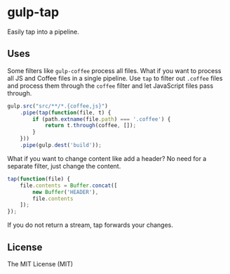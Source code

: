 # gulp-tap

Easily tap into a pipeline.

## Uses

Some filters like `gulp-coffee` process all files. What if you want to process
all JS and Coffee files in a single pipeline. Use `tap` to filter out `.coffee`
files and process them through the `coffee` filter and let JavaScript files
pass through.

```js
gulp.src("src/**/*.{coffee,js}")
    .pipe(tap(function(file, t) {
        if (path.extname(file.path) === '.coffee') {
            return t.through(coffee, []);
        }
    }))
    .pipe(gulp.dest('build'));
```

What if you want to change content like add a header? No need for a separate
filter, just change the content.

```js
tap(function(file) {
    file.contents = Buffer.concat([
        new Buffer('HEADER'),
        file.contents
    ]);
});
```

If you do not return a stream, tap forwards your changes.


## License

The MIT License (MIT)
